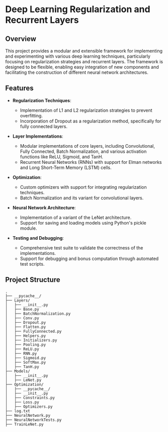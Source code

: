 # Deep Learning Regularization and Recurrent Layers

## Overview

This project provides a modular and extensible framework for implementing and experimenting with various deep learning techniques, particularly focusing on regularization strategies and recurrent layers. The framework is designed to be flexible, enabling easy integration of new components and facilitating the construction of different neural network architectures.

## Features

- **Regularization Techniques**:
  - Implementation of L1 and L2 regularization strategies to prevent overfitting.
  - Incorporation of Dropout as a regularization method, specifically for fully connected layers.

- **Layer Implementations**:
  - Modular implementations of core layers, including Convolutional, Fully Connected, Batch Normalization, and various activation functions like ReLU, Sigmoid, and TanH.
  - Recurrent Neural Networks (RNNs) with support for Elman networks and Long Short-Term Memory (LSTM) cells.

- **Optimization**:
  - Custom optimizers with support for integrating regularization techniques.
  - Batch Normalization and its variant for convolutional layers.

- **Neural Network Architecture**:
  - Implementation of a variant of the LeNet architecture.
  - Support for saving and loading models using Python's pickle module.

- **Testing and Debugging**:
  - Comprehensive test suite to validate the correctness of the implementations.
  - Support for debugging and bonus computation through automated test scripts.

## Project Structure

```plaintext
.
├── __pycache__/
├── Layers/
│   ├── __init__.py
│   ├── Base.py
│   ├── BatchNormalization.py
│   ├── Conv.py
│   ├── Dropout.py
│   ├── Flatten.py
│   ├── FullyConnected.py
│   ├── Helpers.py
│   ├── Initializers.py
│   ├── Pooling.py
│   ├── ReLU.py
│   ├── RNN.py
│   ├── Sigmoid.py
│   ├── SoftMax.py
│   ├── TanH.py
├── Models/
│   ├── __init__.py
│   ├── LeNet.py
├── Optimization/
│   ├── __pycache__/
│   ├── __init__.py
│   ├── Constraints.py
│   ├── Loss.py
│   ├── Optimizers.py
├── log.txt
├── NeuralNetwork.py
├── NeuralNetworkTests.py
├── TrainLeNet.py